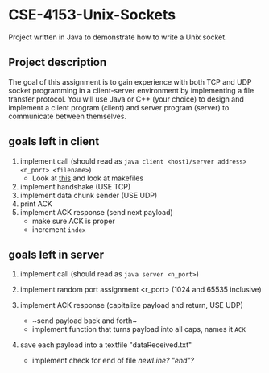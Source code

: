 # CSE-4153-Unix-Sockets
Project written in Java to demonstrate how to write a Unix socket. 

## Project description 
The  goal  of  this  assignment  is  to  gain  experience  with  both  TCP  and  UDP  socket  programming  in  a client-server environment by implementing a file transfer protocol. You will use Java or  C++  (your  choice)  to  design  and  implement  a  client  program  (client)  and  server  program (server) to communicate between themselves. 

## goals left in client
1. implement call (should read as `java client <host1/server address> <n_port> <filename>`)
     * Look at [this](https://canvas.msstate.edu/courses/22469/assignments/126620 "canvas link") and look at makefiles
2. implement handshake (USE TCP)
3. implement data chunk sender (USE UDP)
4. print ACK
5. implement ACK response (send next payload)
    * make sure ACK is proper
    * increment `index`


## goals left in server
1. implement call (should read as `java server <n_port>`)
2. implement random port assignment <r_port> (1024 and 65535 inclusive)
3. implement ACK response (capitalize payload and return, USE UDP) 
    * ~send payload back and forth~
    * implement function that turns payload into all caps, names it `ACK`
    
4. save each payload into a textfile "dataReceived.txt"
    * implement check for end of file *newLine?* *"end"?*

